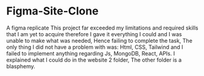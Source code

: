 # Figma-Site-Clone
A figma replicate
This project far exceeded my limitations and required skills that I am yet to acquire therefore I gave it everything I could and I was unable to make what was needed, Hence failing to complete the task, The only thing I did not have a problem with was: Html, CSS, Tailwind and I failed to implement anything regarding Js, MongoDB, React, APIs.
I explained what I could do in the website 2 folder, The other folder is a blasphemy.
